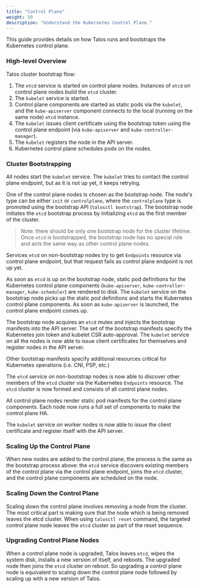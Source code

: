 ```yaml
---
title: "Control Plane"
weight: 50
description: "Understand the Kubernetes Control Plane."
---
```


This guide provides details on how Talos runs and bootstraps the Kubernetes control plane.

### High-level Overview

Talos cluster bootstrap flow:

1. The `etcd` service is started on control plane nodes.
   Instances of `etcd` on control plane nodes build the `etcd` cluster.
2. The `kubelet` service is started.
3. Control plane components are started as static pods via the `kubelet`, and the `kube-apiserver` component connects to the local (running on the same node) `etcd` instance.
4. The `kubelet` issues client certificate using the bootstrap token using the control plane endpoint (via `kube-apiserver` and `kube-controller-manager`).
5. The `kubelet` registers the node in the API server.
6. Kubernetes control plane schedules pods on the nodes.

### Cluster Bootstrapping

All nodes start the `kubelet` service.
The `kubelet` tries to contact the control plane endpoint, but as it is not up yet, it keeps retrying.

One of the control plane nodes is chosen as the bootstrap node.
The node's type can be either `init` or `controlplane`, where the `controlplane` type is promoted using the bootstrap API (`talosctl bootstrap`).
The bootstrap node initiates the `etcd` bootstrap process by initializing `etcd` as the first member of the cluster.

> Note: there should be only one bootstrap node for the cluster lifetime.
> Once `etcd` is bootstrapped, the bootstrap node has no special role and acts the same way as other control plane nodes.

Services `etcd` on non-bootstrap nodes try to get `Endpoints` resource via control plane endpoint, but that request fails as control plane endpoint is not up yet.

As soon as `etcd` is up on the bootstrap node, static pod definitions for the Kubernetes control plane components (`kube-apiserver`, `kube-controller-manager`, `kube-scheduler`) are rendered to disk.
The `kubelet` service on the bootstrap node picks up the static pod definitions and starts the Kubernetes control plane components.
As soon as `kube-apiserver` is launched, the control plane endpoint comes up.

The bootstrap node acquires an `etcd` mutex and injects the bootstrap manifests into the API server.
The set of the bootstrap manifests specify the Kubernetes join token and kubelet CSR auto-approval.
The `kubelet` service on all the nodes is now able to issue client certificates for themselves and register nodes in the API server.

Other bootstrap manifests specify additional resources critical for Kubernetes operations (i.e. CNI, PSP, etc.)

The `etcd` service on non-bootstrap nodes is now able to discover other members of the `etcd` cluster via the Kubernetes `Endpoints` resource.
The `etcd` cluster is now formed and consists of all control plane nodes.

All control plane nodes render static pod manifests for the control plane components.
Each node now runs a full set of components to make the control plane HA.

The `kubelet` service on worker nodes is now able to issue the client certificate and register itself with the API server.

### Scaling Up the Control Plane

When new nodes are added to the control plane, the process is the same as the bootstrap process above: the `etcd` service discovers existing members of the control plane via the
control plane endpoint, joins the `etcd` cluster, and the control plane components are scheduled on the node.

### Scaling Down the Control Plane

Scaling down the control plane involves removing a node from the cluster.
The most critical part is making sure that the node which is being removed leaves the etcd cluster.
When using `talosctl reset` command, the targeted control plane node leaves the `etcd` cluster as part of the reset sequence.

### Upgrading Control Plane Nodes

When a control plane node is upgraded, Talos leaves `etcd`, wipes the system disk, installs a new version of itself, and reboots.
The upgraded node then joins the `etcd` cluster on reboot.
So upgrading a control plane node is equivalent to scaling down the control plane node followed by scaling up with a new version of Talos.
